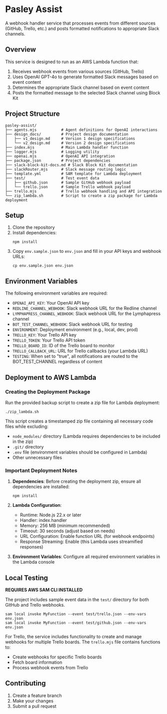 # Pasley Assist

A webhook handler service that processes events from different sources (GitHub, Trello, etc.) and posts formatted notifications to appropriate Slack channels.

## Overview

This service is designed to run as an AWS Lambda function that:

1. Receives webhook events from various sources (GitHub, Trello)
2. Uses OpenAI GPT-4o to generate formatted Slack messages based on event content
3. Determines the appropriate Slack channel based on event content
4. Posts the formatted message to the selected Slack channel using Block Kit

## Project Structure

```
pasley-assist/
├── agents.mjs           # Agent definitions for OpenAI interactions
├── design_docs/         # Project design documentation
│   ├── v1_design.md     # Version 1 design specifications
│   └── v2_design.md     # Version 2 design specifications
├── index.mjs            # Main Lambda handler function
├── logger.mjs           # Logging utility
├── openai.mjs           # OpenAI API integration
├── package.json         # Project dependencies
├── slack-block-kit-docs.md # Slack Block Kit documentation
├── slackRouter.mjs      # Slack message routing logic
├── template.yml         # SAM template for Lambda deployment
├── test/                # Test event data
│   ├── github.json      # Sample GitHub webhook payload
│   └── trello.json      # Sample Trello webhook payload
├── trello.mjs           # Trello webhook handling and API integration
└── zip_lambda.sh        # Script to create a zip package for Lambda deployment
```

## Setup

1. Clone the repository
2. Install dependencies:
   ```
   npm install
   ```
3. Copy `env.sample.json` to `env.json` and fill in your API keys and webhook URLs:
   ```
   cp env.sample.json env.json
   ```

## Environment Variables

The following environment variables are required:

- `OPENAI_API_KEY`: Your OpenAI API key
- `REDLINE_CHANNEL_WEBHOOK`: Slack webhook URL for the Redline channel
- `LYMPHAPRESS_CHANNEL_WEBHOOK`: Slack webhook URL for the Lymphapress channel
- `BOT_TEST_CHANNEL_WEBHOOK`: Slack webhook URL for testing
- `ENVIRONMENT`: Deployment environment (e.g., local, dev, prod)
- `TRELLO_KEY`: Your Trello API key
- `TRELLO_TOKEN`: Your Trello API token
- `TRELLO_BOARD_ID`: ID of the Trello board to monitor
- `TRELLO_CALLBACK_URL`: URL for Trello callbacks (your Lambda URL)
- `TESTING`: When set to "true", all notifications are routed to the BOT_TEST_CHANNEL regardless of content

## Deployment to AWS Lambda

### Creating the Deployment Package

Run the provided backup script to create a zip file for Lambda deployment:

```
./zip_lambda.sh
```

This script creates a timestamped zip file containing all necessary code files while excluding:
- `node_modules/` directory (Lambda requires dependencies to be included in the zip)
- `.git/` directory
- `.env` file (environment variables should be configured in Lambda)
- Other unnecessary files

### Important Deployment Notes

1. **Dependencies**: Before creating the deployment zip, ensure all dependencies are installed:
   ```
   npm install
   ```

2. **Lambda Configuration**:
   - Runtime: Node.js 22.x or later
   - Handler: index.handler
   - Memory: 256 MB (minimum recommended)
   - Timeout: 30 seconds (adjust based on needs)
   - URL Configuration: Enable function URL (for webhook endpoints)
   - Response Streaming: Enable (this Lambda uses streamified responses)

3. **Environment Variables**: Configure all required environment variables in the Lambda console

## Local Testing


**REQUIRES AWS SAM CLI INSTALLED**

The project includes sample event data in the `test/` directory for both GitHub and Trello webhooks.

```
sam local invoke MyFunction --event test/trello.json --env-vars env.json
sam local invoke MyFunction --event test/github.json --env-vars env.json
```

For Trello, the service includes functionality to create and manage webhooks for multiple Trello boards. The `trello.mjs` file contains functions to:
- Create webhooks for specific Trello boards
- Fetch board information
- Process webhook events from Trello

## Contributing

1. Create a feature branch
2. Make your changes
3. Submit a pull request
